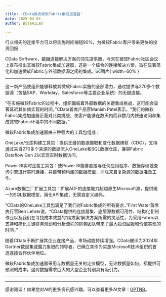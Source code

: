 ```yaml
---

title: 'CData推出微软Fabric集成加速器'
date: 2025-04-03
author: ByteAILab

---
```


行业领先的连接平台可以将实施时间缩短90%，为微软Fabric客户带来更快的投资回报

CData Software，数据连接解决方案的领先提供商，今天在微软Fabric社区会议上宣布推出其微软Fabric集成加速器，这是一个综合的连接解决方案，旨在显著简化和加速微软Fabric与外部数据源之间的集成。![图片](https://ai-techpark.com/wp-content/uploads/CData-Software.jpg){ width=60% }

---


这一新产品使组织能够释放其微软Fabric实施的全部潜力，通过提供与270多个数据源（包括SAP、Workday、Salesforce等主要企业系统）的无缝连接。

“在实施微软Fabric的过程中，组织面临着外部数据的关键集成挑战，这可能会显著延迟其价值实现的时间，”CData首席产品官Manish Patel表示。“我们的微软Fabric集成加速器正面对此类挑战，使客户能够在数天内而非数月内快速访问和集成微软Fabric环境中的不同数据。”

微软Fabric集成加速器由三种强大的工具包组成：

OneLake/仓库构建工具包：提供无缝的数据摄取和变化数据捕获（CDC），支持通过来自270多个来源的数据流入OneLake和SQL数据仓库，兼容Fabric Dataflow Gen 2以实现实时数据访问。

Power BI实时连接工具包：使Power BI能够直接与任何应用程序、数据存储或查询引擎进行实时连接，并自带预构建的数据模型，消除来自复杂源的数据准备工作。

Azure数据工厂扩展工具包：扩展ADF的连接能力超越原生Microsoft源，提供统一的SQL数据模型，简化API集成，无需自定义编码。

“CData的OneLake工具包满足了我们对Fabric集成的所有要求，”First Water首席执行官Ben Lehrer说。“CData提供的连接器集、底层源数据可用性、结构化复制作业以及我们在寻找成本效益的‘纯方案’解决方案所需的灵活性，为采用Fabric以支持和简化关键财务规划和分析流程的财务团队带来了最大投资回报和价值实现的时间。”

随着CData不断扩展其企业连接产品，市场动能持续增强。CData被评为2024年Gartner数据集成魔力象限的领导者，已确立其作为实施Microsoft技术组织的首选连接合作伙伴地位。

微软Fabric集成加速器采用与数据量无关的定价模型，无论数据量如何，都提供可预测的成本。这对数据需求巨大的大型企业特别具有吸引力。

---
---
感谢阅读！如果您对AI的更多资讯感兴趣，可以查看更多AI文章：[GPTNB](https://gptnb.com)。